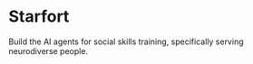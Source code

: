 # Starfort

Build the AI agents for social skills training, specifically serving neurodiverse people. 
